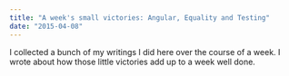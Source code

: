 ```yaml
---
title: "A week's small victories: Angular, Equality and Testing"
date: "2015-04-08"
---
```


I collected a bunch of my writings I did here over the course of a week. I wrote about how those little victories add up to a week well done.
